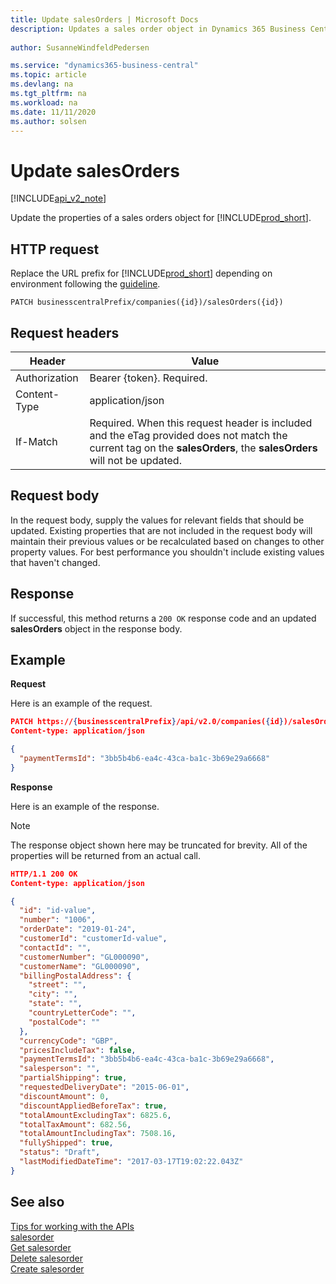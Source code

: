 ```yaml
---
title: Update salesOrders | Microsoft Docs
description: Updates a sales order object in Dynamics 365 Business Central.
 
author: SusanneWindfeldPedersen

ms.service: "dynamics365-business-central"
ms.topic: article
ms.devlang: na
ms.tgt_pltfrm: na
ms.workload: na
ms.date: 11/11/2020
ms.author: solsen
---
```


# Update salesOrders

[!INCLUDE[api_v2_note](../../../includes/api_v2_note.md)]

Update the properties of a sales orders object for [!INCLUDE[prod_short](../../../includes/prod_short.md)].

## HTTP request
Replace the URL prefix for [!INCLUDE[prod_short](../../../includes/prod_short.md)] depending on environment following the [guideline](../../v2.0/endpoints-apis-for-dynamics.md).

```
PATCH businesscentralPrefix/companies({id})/salesOrders({id})
```

## Request headers

|Header|Value|
|------|-----|
|Authorization |Bearer {token}. Required.|
|Content-Type  |application/json|
|If-Match      |Required. When this request header is included and the eTag provided does not match the current tag on the **salesOrders**, the **salesOrders** will not be updated. |

## Request body
In the request body, supply the values for relevant fields that should be updated. Existing properties that are not included in the request body will maintain their previous values or be recalculated based on changes to other property values. For best performance you shouldn't include existing values that haven't changed.

## Response
If successful, this method returns a ```200 OK``` response code and an updated **salesOrders** object in the response body.

## Example

**Request**

Here is an example of the request.
```json
PATCH https://{businesscentralPrefix}/api/v2.0/companies({id})/salesOrders({id})
Content-type: application/json

{
  "paymentTermsId": "3bb5b4b6-ea4c-43ca-ba1c-3b69e29a6668"
}
```

**Response**

Here is an example of the response. 

> [!NOTE]  
>   The response object shown here may be truncated for brevity. All of the properties will be returned from an actual call.

```json
HTTP/1.1 200 OK
Content-type: application/json

{
  "id": "id-value",
  "number": "1006",
  "orderDate": "2019-01-24",
  "customerId": "customerId-value",
  "contactId": "",
  "customerNumber": "GL000090",
  "customerName": "GL000090",
  "billingPostalAddress": {
    "street": "",
    "city": "",
    "state": "",
    "countryLetterCode": "",
    "postalCode": ""
  },
  "currencyCode": "GBP",
  "pricesIncludeTax": false,
  "paymentTermsId": "3bb5b4b6-ea4c-43ca-ba1c-3b69e29a6668",
  "salesperson": "",
  "partialShipping": true,
  "requestedDeliveryDate": "2015-06-01",
  "discountAmount": 0,
  "discountAppliedBeforeTax": true,
  "totalAmountExcludingTax": 6825.6,
  "totalTaxAmount": 682.56,
  "totalAmountIncludingTax": 7508.16,
  "fullyShipped": true,
  "status": "Draft",
  "lastModifiedDateTime": "2017-03-17T19:02:22.043Z"
}
```

## See also
[Tips for working with the APIs](../../developer/devenv-connect-apps-tips.md)    
[salesorder](../resources/dynamics_salesorder.md)    
[Get salesorder](dynamics_salesorder_Get.md)    
[Delete salesorder](dynamics_salesorder_Delete.md)    
[Create salesorder](dynamics_salesorder_Create.md)    
